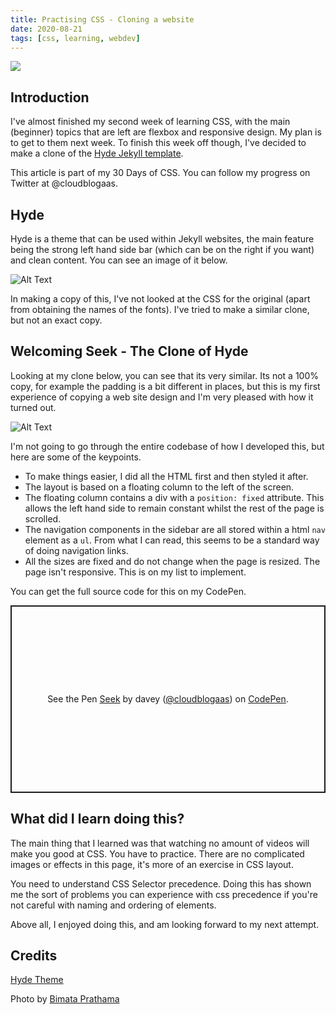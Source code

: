 ```yaml
---
title: Practising CSS - Cloning a website
date: 2020-08-21
tags: [css, learning, webdev]
---
```


![](https://res.cloudinary.com/davidsalter/image/upload/v1628542999/clone_py3lnh.jpg)

## Introduction

I've almost finished my second week of learning CSS, with the main (beginner) topics that are left are flexbox and responsive design. My plan is to get to them next week. To finish this week off though, I've decided to make a clone of the [Hyde Jekyll template](https://hyde.getpoole.com/).

This article is part of my 30 Days of CSS. You can follow my progress on Twitter at @cloudblogaas.

## Hyde

Hyde is a theme that can be used within Jekyll websites, the main feature being the strong left hand side bar (which can be on the right if you want) and clean content. You can see an image of it below.

![Alt Text](https://dev-to-uploads.s3.amazonaws.com/i/m8603o09i5fmn0emj390.png)

In making a copy of this, I've not looked at the CSS for the original (apart from obtaining the names of the fonts). I've tried to make a similar clone, but not an exact copy.

## Welcoming Seek - The Clone of Hyde

Looking at my clone below, you can see that its very similar. Its not a 100% copy, for example the padding is a bit different in places, but this is my first experience of copying a web site design and I'm very pleased with how it turned out.

![Alt Text](https://dev-to-uploads.s3.amazonaws.com/i/eqofaqtps8pb3t1ol14f.png)

I'm not going to go through the entire codebase of how I developed this, but here are some of the keypoints.

- To make things easier, I did all the HTML first and then styled it after.
- The layout is based on a floating column to the left of the screen.
- The floating column contains a div with a `position: fixed` attribute. This allows the left hand side to remain constant whilst the rest of the page is scrolled.
- The navigation components in the sidebar are all stored within a html `nav` element as a `ul`. From what I can read, this seems to be a standard way of doing navigation links.
- All the sizes are fixed and do not change when the page is resized. The page isn't responsive. This is on my list to implement.

You can get the full source code for this on my CodePen.

<p class="codepen" data-height="300" data-default-tab="html,result" data-slug-hash="QWNGrzj" data-user="cloudblogaas" style="height: 300px; box-sizing: border-box; display: flex; align-items: center; justify-content: center; border: 2px solid; margin: 1em 0; padding: 1em;">
  <span>See the Pen <a href="https://codepen.io/cloudblogaas/pen/QWNGrzj">
  Seek</a> by davey (<a href="https://codepen.io/cloudblogaas">@cloudblogaas</a>)
  on <a href="https://codepen.io">CodePen</a>.</span>
</p>
<script async src="https://cpwebassets.codepen.io/assets/embed/ei.js"></script>

## What did I learn doing this?

The main thing that I learned was that watching no amount of videos will make you good at CSS. You have to practice. There are no complicated images or effects in this page, it's more of an exercise in CSS layout.

You need to understand CSS Selector precedence. Doing this has shown me the sort of problems you can experience with css precedence if you're not careful with naming and ordering of elements.

Above all, I enjoyed doing this, and am looking forward to my next attempt.

## Credits

[Hyde Theme](https://hyde.getpoole.com/)

<span>Photo by <a href="https://unsplash.com/@bedeviere?utm_source=unsplash&amp;utm_medium=referral&amp;utm_content=creditCopyText">Bimata Prathama
